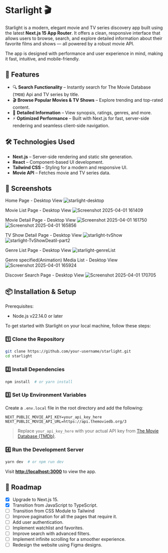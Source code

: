 # Starlight 🎬
Starlight is a modern, elegant movie and TV series discovery app built using the latest **Next.js 15 App Router**. 
It offers a clean, responsive interface that allows users to browse, search, and explore detailed information about their favorite films and shows — all powered by a robust movie API.

The app is designed with performance and user experience in mind, making it fast, intuitive, and mobile-friendly.


## 🚀 Features
- 🔍 **Search Functionality** – Instantly search for The Movie Database (`TMDB`) Api and TV series by title.
- 🎬 **Browse Popular Movies & TV Shows** – Explore trending and top-rated content.
- 📄 **Detailed Information** – View synopsis, ratings, genres, and more.
- ⚡ **Optimized Performance** – Built with Next.js for fast, server-side rendering and seamless client-side navigation.
  <!-- - 🌙 **Dark/Light Mode** – Enjoy a visually appealing interface with theme toggling. -->
  <!-- - 🔗 **Direct Links to Trailers** – Watch trailers directly from the app. -->

## 🛠️ Technologies Used

- **Next.js** – Server-side rendering and static site generation.
- **React** – Component-based UI development.
- **Tailwind CSS** – Styling for a modern and responsive UI.
- **Movie API** – Fetches movie and TV series data.

## 📸 Screenshots
 Home Page - Desktop View
 ![starlight-desktop](https://github.com/user-attachments/assets/5e21ca4b-31ac-43c9-976b-b4ba2fa5b5de)

 Movie List Page - Desktop View
 ![Screenshot 2025-04-01 161409](https://github.com/user-attachments/assets/49f6b137-4da0-40a0-b0be-b7c224d1fcd2)

Movie Detail Page - Desktop View
![Screenshot 2025-04-01 161750](https://github.com/user-attachments/assets/d86518a1-8f22-4566-85fc-767a946cb737)
![Screenshot 2025-04-01 165856](https://github.com/user-attachments/assets/e7919f58-f71a-4fbc-a7eb-ee13eac925bb)


TV Show Detail Page - Desktop View
![starlight-tvShow](https://github.com/user-attachments/assets/2316c9b7-8cce-4905-828e-5da443e5bbaf)
![starlight-TvShowDeatil-part2](https://github.com/user-attachments/assets/4f404052-2f45-4de0-9555-84640dcbb91a)

Genre List Page - Desktop View
![starlight-genreList](https://github.com/user-attachments/assets/1e297b80-199c-4f81-b0c8-9b981d374afe)

Genre specified(Animation) Media List - Desktop View
![Screenshot 2025-04-01 165924](https://github.com/user-attachments/assets/a98e50f6-57e6-4699-a526-f6a7058f8125)

Discover Search Page - Desktop View
![Screenshot 2025-04-01 170705](https://github.com/user-attachments/assets/547ecc9d-8eb0-4f11-b44a-99314c6e0dfb)

## 📦 Installation & Setup
Prerequisites:
- Node.js v22.14.0 or later

  
To get started with Starlight on your local machine, follow these steps:

### 1️⃣ Clone the Repository

```bash
git clone https://github.com/your-username/starlight.git
cd starlight
```

### 2️⃣ Install Dependencies

```bash
npm install  # or yarn install
```

### 3️⃣ Set Up Environment Variables

Create a `.env.local` file in the root directory and add the following:

```env
NEXT_PUBLIC_MOVIE_API_KEY=your_api_key_here
NEXT_PUBLIC_MOVIE_API_URL=https://api.themoviedb.org/3
```

> Replace `your_api_key_here` with your actual API key from [The Movie Database (TMDb)](https://www.themoviedb.org/).

### 4️⃣ Run the Development Server

```bash
yarn dev  # or npm run dev
```

Visit **[http://localhost:3000](http://localhost:3000)** to view the app.

## 📌 Roadmap

- [x] Upgrade to Next.js 15.
- [x] Transition from JavaScript to TypeScript.
- [ ] Transition from CSS Module to Tailwind
- [ ] Improve pagination for all the pages that require it.
- [ ] Add user authentication.
- [ ] Implement watchlist and favorites.
- [ ] Improve search with advanced filters.
- [ ] Implement infinite scrolling for a smoother experience.
- [ ] Redesign the website using Figma designs.
